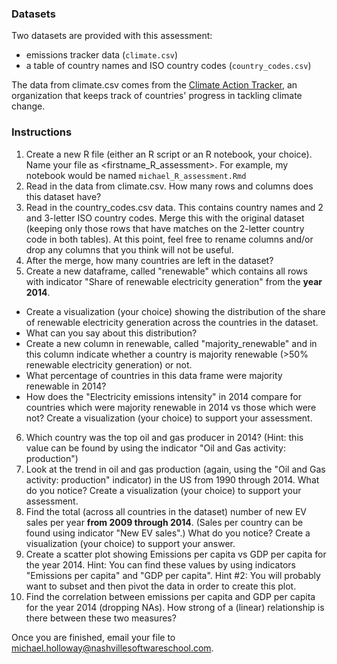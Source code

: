 ### Datasets
Two datasets are provided with this assessment:
- emissions tracker data (`climate.csv`)
- a table of country names and ISO country codes (`country_codes.csv`)

The data from climate.csv comes from the [Climate Action Tracker](https://climateactiontracker.org/), an organization that keeps track of countries' progress in tackling climate change. 

### Instructions
1. Create a new R file (either an R script or an R notebook, your choice). Name your file as <firstname_R_assessment>. For example, my notebook would be named `michael_R_assessment.Rmd`
2. Read in the data from climate.csv. How many rows and columns does this dataset have?
3. Read in the country_codes.csv data. This contains country names and 2 and 3-letter ISO country codes. Merge this with the original dataset (keeping only those rows that have matches on the 2-letter country code in both tables). At this point, feel free to rename columns and/or drop any columns that you think will not be useful.
4. After the merge, how many countries are left in the dataset?
5. Create a new dataframe, called "renewable" which contains all rows with indicator "Share of renewable electricity generation" from the **year 2014**. 
- Create a visualization (your choice) showing the distribution of the share of renewable electricity generation across the countries in the dataset. 
- What can you say about this distribution? 
- Create a new column in renewable, called "majority_renewable" and in this column indicate whether a country is majority renewable (>50% renewable electricity generation) or not. 
- What percentage of countries in this data frame were majority renewable in 2014?
- How does the "Electricity emissions intensity" in 2014 compare for countries which were majority renewable in 2014 vs those which were not? Create a visualization (your choice) to support your assessment.
6. Which country was the top oil and gas producer in 2014? (Hint: this value can be found by using the indicator "Oil and Gas activity: production")
7. Look at the trend in oil and gas production (again, using the "Oil and Gas activity: production" indicator) in the US from 1990 through 2014. What do you notice? Create a visualization (your choice) to support your assessment.
8. Find the total (across all countries in the dataset) number of new EV sales per year **from 2009 through 2014**. (Sales per country can be found using indicator "New EV sales".) What do you notice? Create a visualization (your choice) to support your answer.
9. Create a scatter plot showing Emissions per capita vs GDP per capita for the year 2014. Hint: You can find these values by using indicators "Emissions per capita" and "GDP per capita". Hint #2: You will probably want to subset and then pivot the data in order to create this plot.
10. Find the correlation between emissions per capita and GDP per capita for the year 2014 (dropping NAs). How strong of a (linear) relationship is there between these two measures?

Once you are finished, email your file to michael.holloway@nashvillesoftwareschool.com.